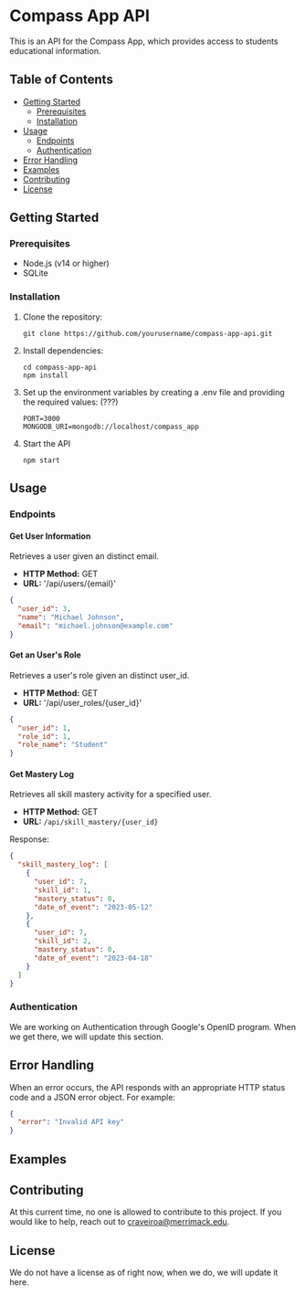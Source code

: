 # Compass App API

This is an API for the Compass App, which provides access to students educational information.

## Table of Contents

- [Getting Started](#getting-started)
  - [Prerequisites](#prerequisites)
  - [Installation](#installation)
- [Usage](#usage)
  - [Endpoints](#endpoints)
  - [Authentication](#authentication)
- [Error Handling](#error-handling)
- [Examples](#examples)
- [Contributing](#contributing)
- [License](#license)

## Getting Started

### Prerequisites

- Node.js (v14 or higher)
- SQLite

### Installation

1. Clone the repository:

   ```shell
   git clone https://github.com/yourusername/compass-app-api.git
   ```

2. Install dependencies:

   ```shell
   cd compass-app-api
   npm install
   ```

3. Set up the environment variables by creating a .env file and providing the required values: (???)

   ```.env
   PORT=3000
   MONGODB_URI=mongodb://localhost/compass_app
   ```

4. Start the API
   ```shell
   npm start
   ```

## Usage

### Endpoints

#### Get User Information

Retrieves a user given an distinct email.

- **HTTP Method:** GET
- **URL:** '/api/users/{email}'

```json
{
  "user_id": 3,
  "name": "Michael Johnson",
  "email": "michael.johnson@example.com"
}
```

#### Get an User's Role

Retrieves a user's role given an distinct user_id.

- **HTTP Method:** GET
- **URL:** '/api/user_roles/{user_id}'

```json
{
  "user_id": 1,
  "role_id": 1,
  "role_name": "Student"
}
```

#### Get Mastery Log

Retrieves all skill mastery activity for a specified user.

- **HTTP Method:** GET
- **URL:** `/api/skill_mastery/{user_id}`

Response:

```json
{
  "skill_mastery_log": [
    {
      "user_id": 7,
      "skill_id": 1,
      "mastery_status": 0,
      "date_of_event": "2023-05-12"
    },
    {
      "user_id": 7,
      "skill_id": 2,
      "mastery_status": 0,
      "date_of_event": "2023-04-18"
    }
  ]
}
```

### Authentication

We are working on Authentication through Google's OpenID program. When we get there, we will update this section.

## Error Handling

When an error occurs, the API responds with an appropriate HTTP status code and a JSON error object. For example:

```json
{
  "error": "Invalid API key"
}
```

## Examples

## Contributing

At this current time, no one is allowed to contribute to this project. If you would like to help, reach out to
craveiroa@merrimack.edu.

## License

We do not have a license as of right now, when we do, we will update it here.
